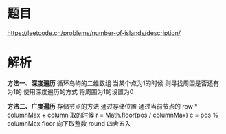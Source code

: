 # 题目

https://leetcode.cn/problems/number-of-islands/description/

# 解析

**方法一、深度遍历**
循环岛屿的二维数组 当某个点为1的时候 则寻找周围是否还有为1的
使用深度遍历的方式
将周围为1的设置为0

**方法二、广度遍历**
存储节点的方法 通过存储位置
通过当前节点的 row * columnMax + column
取的时候 r = Math.floor(pos / columnMax) c = pos % columnMax 
floor 向下取整数
round 四舍五入
